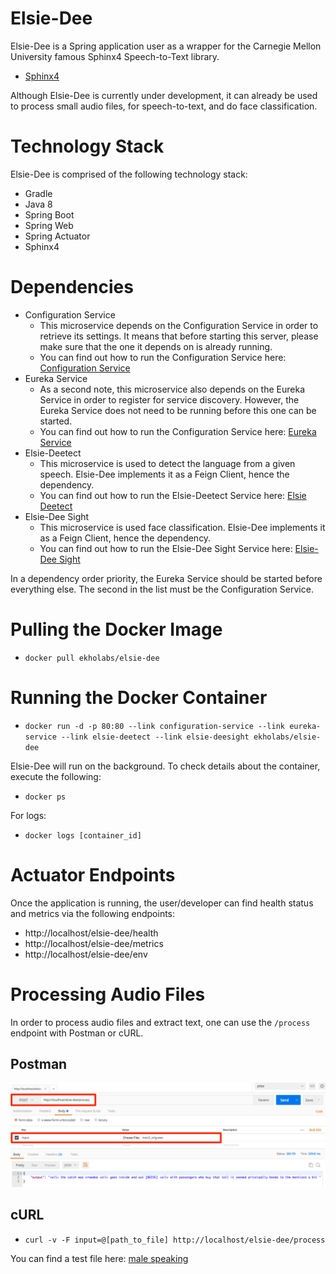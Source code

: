 # Elsie-Dee

Elsie-Dee is a Spring application user as a wrapper for the Carnegie Mellon University famous Sphinx4 Speech-to-Text library.

* [Sphinx4](https://github.com/cmusphinx/sphinx4)

Although Elsie-Dee is currently under development, it can already be used to process small audio files, for speech-to-text, and do face classification.

# Technology Stack

Elsie-Dee is comprised of the following technology stack:

* Gradle
* Java 8
* Spring Boot
* Spring Web
* Spring Actuator
* Sphinx4

# Dependencies

* Configuration Service
  * This microservice depends on the Configuration Service in order to retrieve its settings. It means that before starting this server,
    please make sure that the one it depends on is already running.
  * You can find out how to run the Configuration Service here: [Configuration Service](https://github.com/ekholabs/configuration-service)
* Eureka Service
  * As a second note, this microservice also depends on the Eureka Service in order to register for service discovery. However,
    the Eureka Service does not need to be running before this one can be started.
  * You can find out how to run the Configuration Service here: [Eureka Service](https://github.com/ekholabs/eureka-service)
* Elsie-Deetect
  * This microservice is used to detect the language from a given speech. Elsie-Dee implements it as a Feign Client,
    hence the dependency.
  * You can find out how to run the Elsie-Deetect Service here: [Elsie Deetect](https://github.com/ekholabs/elsie-deetect)
* Elsie-Dee Sight
  * This microservice is used face classification. Elsie-Dee implements it as a Feign Client,
    hence the dependency.
  * You can find out how to run the Elsie-Dee Sight Service here: [Elsie-Dee Sight](https://github.com/ekholabs/elsie-deesight)

In a dependency order priority, the Eureka Service should be started before everything else. The second in the list must be the Configuration Service.

# Pulling the Docker Image

* ```docker pull ekholabs/elsie-dee```

# Running the Docker Container

* ```docker run -d -p 80:80 --link configuration-service --link eureka-service --link elsie-deetect --link elsie-deesight ekholabs/elsie-dee```

Elsie-Dee will run on the background. To check details about the container, execute the following:

* ```docker ps```

For logs:

* ```docker logs [container_id]```

# Actuator Endpoints

Once the application is running, the user/developer can find health status and metrics via the following endpoints:

* http://localhost/elsie-dee/health
* http://localhost/elsie-dee/metrics
* http://localhost/elsie-dee/env

# Processing Audio Files

In order to process audio files and extract text, one can use the ```/process``` endpoint with Postman or cURL.

## Postman

![alt tag](src/test/resources/elsie-dee-postman.png)

## cURL

* ```curl -v -F input=@[path_to_file] http://localhost/elsie-dee/process```

You can find a test file here: [male speaking](https://github.com/ekholabs/elsie-dee/blob/master/src/test/resources/man2_orig.wav)
